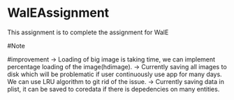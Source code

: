 # WalEAssignment
This assignment is to complete the assignment for WalE

#Note

#improvement
-> Loading of big image is taking time, we can implement percentage loading of the image(hdimage).
-> Currently saving all images to disk which will be problematic if user continuously use app for
 many days. We can use LRU algorithm to git rid of the issue.
-> Currently saving data in plist, it can be saved to coredata if there is depedencies on many entities.
